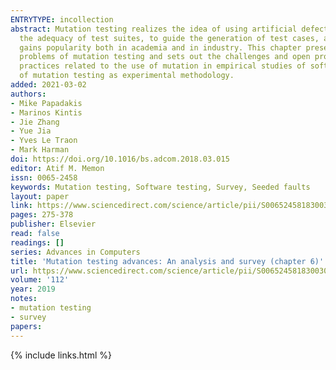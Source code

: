 ```yaml
---
ENTRYTYPE: incollection
abstract: Mutation testing realizes the idea of using artificial defects to support testing activities. Mutation is typically used as a way to evaluate
  the adequacy of test suites, to guide the generation of test cases, and to support experimentation. Mutation has reached a maturity phase and gradually
  gains popularity both in academia and in industry. This chapter presents a survey of recent advances, over the past decade, related to the fundamental
  problems of mutation testing and sets out the challenges and open problems for the future development of the method. It also collects advices on best
  practices related to the use of mutation in empirical studies of software testing. Thus, giving the reader a "mini-handbook"-style roadmap for the application
  of mutation testing as experimental methodology.
added: 2021-03-02
authors:
- Mike Papadakis
- Marinos Kintis
- Jie Zhang
- Yue Jia
- Yves Le Traon
- Mark Harman
doi: https://doi.org/10.1016/bs.adcom.2018.03.015
editor: Atif M. Memon
issn: 0065-2458
keywords: Mutation testing, Software testing, Survey, Seeded faults
layout: paper
link: https://www.sciencedirect.com/science/article/pii/S0065245818300305
pages: 275-378
publisher: Elsevier
read: false
readings: []
series: Advances in Computers
title: 'Mutation testing advances: An analysis and survey (chapter 6)'
url: https://www.sciencedirect.com/science/article/pii/S0065245818300305
volume: '112'
year: 2019
notes:
- mutation testing
- survey
papers:
---
```

{% include links.html %}
